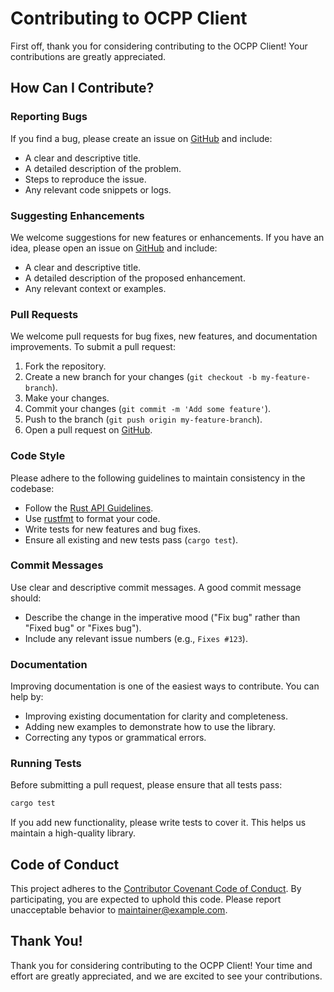 # Contributing to OCPP Client

First off, thank you for considering contributing to the OCPP Client! Your contributions are greatly appreciated.

## How Can I Contribute?

### Reporting Bugs

If you find a bug, please create an issue on [GitHub](https://github.com/yourusername/ocpp-client/issues) and include:

- A clear and descriptive title.
- A detailed description of the problem.
- Steps to reproduce the issue.
- Any relevant code snippets or logs.

### Suggesting Enhancements

We welcome suggestions for new features or enhancements. If you have an idea, please open an issue on [GitHub](https://github.com/yourusername/ocpp-client/issues) and include:

- A clear and descriptive title.
- A detailed description of the proposed enhancement.
- Any relevant context or examples.

### Pull Requests

We welcome pull requests for bug fixes, new features, and documentation improvements. To submit a pull request:

1. Fork the repository.
2. Create a new branch for your changes (`git checkout -b my-feature-branch`).
3. Make your changes.
4. Commit your changes (`git commit -m 'Add some feature'`).
5. Push to the branch (`git push origin my-feature-branch`).
6. Open a pull request on [GitHub](https://github.com/yourusername/ocpp-client/pulls).

### Code Style

Please adhere to the following guidelines to maintain consistency in the codebase:

- Follow the [Rust API Guidelines](https://rust-lang.github.io/api-guidelines/).
- Use [rustfmt](https://github.com/rust-lang/rustfmt) to format your code.
- Write tests for new features and bug fixes.
- Ensure all existing and new tests pass (`cargo test`).

### Commit Messages

Use clear and descriptive commit messages. A good commit message should:

- Describe the change in the imperative mood ("Fix bug" rather than "Fixed bug" or "Fixes bug").
- Include any relevant issue numbers (e.g., `Fixes #123`).

### Documentation

Improving documentation is one of the easiest ways to contribute. You can help by:

- Improving existing documentation for clarity and completeness.
- Adding new examples to demonstrate how to use the library.
- Correcting any typos or grammatical errors.

### Running Tests

Before submitting a pull request, please ensure that all tests pass:

```sh
cargo test
```

If you add new functionality, please write tests to cover it. This helps us maintain a high-quality library.

## Code of Conduct

This project adheres to the [Contributor Covenant Code of Conduct](https://www.contributor-covenant.org/version/2/0/code_of_conduct/). By participating, you are expected to uphold this code. Please report unacceptable behavior to [maintainer@example.com](mailto:maintainer@example.com).

## Thank You!

Thank you for considering contributing to the OCPP Client! Your time and effort are greatly appreciated, and we are excited to see your contributions.
